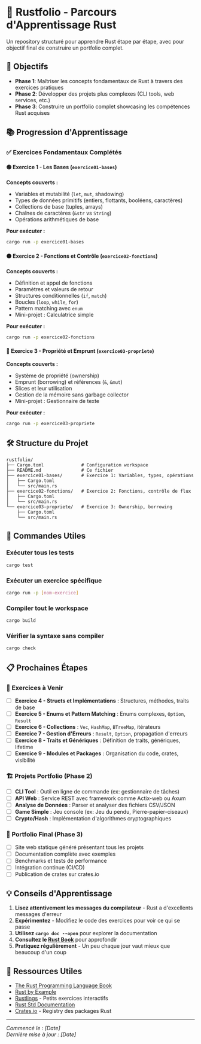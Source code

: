 # 🦀 Rustfolio - Parcours d'Apprentissage Rust

Un repository structuré pour apprendre Rust étape par étape, avec pour objectif final de construire un portfolio complet.

## 🎯 Objectifs

- **Phase 1**: Maîtriser les concepts fondamentaux de Rust à travers des exercices pratiques
- **Phase 2**: Développer des projets plus complexes (CLI tools, web services, etc.)
- **Phase 3**: Construire un portfolio complet showcasing les compétences Rust acquises

## 📚 Progression d'Apprentissage

### ✅ Exercices Fondamentaux Complétés

#### 🟢 Exercice 1 - Les Bases (`exercice01-bases`)
**Concepts couverts :**
- Variables et mutabilité (`let`, `mut`, shadowing)
- Types de données primitifs (entiers, flottants, booléens, caractères)
- Collections de base (tuples, arrays)
- Chaînes de caractères (`&str` vs `String`)
- Opérations arithmétiques de base

**Pour exécuter :**
```bash
cargo run -p exercice01-bases
```

#### 🟠 Exercice 2 - Fonctions et Contrôle (`exercice02-fonctions`)
**Concepts couverts :**
- Définition et appel de fonctions
- Paramètres et valeurs de retour
- Structures conditionnelles (`if`, `match`)
- Boucles (`loop`, `while`, `for`)
- Pattern matching avec `enum`
- Mini-projet : Calculatrice simple

**Pour exécuter :**
```bash
cargo run -p exercice02-fonctions
```

#### 🔴 Exercice 3 - Propriété et Emprunt (`exercice03-propriete`)
**Concepts couverts :**
- Système de propriété (ownership)
- Emprunt (borrowing) et références (`&`, `&mut`)
- Slices et leur utilisation
- Gestion de la mémoire sans garbage collector
- Mini-projet : Gestionnaire de texte

**Pour exécuter :**
```bash
cargo run -p exercice03-propriete
```

## 🛠️ Structure du Projet

```
rustfolio/
├── Cargo.toml              # Configuration workspace
├── README.md               # Ce fichier
├── exercice01-bases/       # Exercice 1: Variables, types, opérations
│   ├── Cargo.toml
│   └── src/main.rs
├── exercice02-fonctions/   # Exercice 2: Fonctions, contrôle de flux
│   ├── Cargo.toml
│   └── src/main.rs
└── exercice03-propriete/   # Exercice 3: Ownership, borrowing
    ├── Cargo.toml
    └── src/main.rs
```

## 🚀 Commandes Utiles

### Exécuter tous les tests
```bash
cargo test
```

### Exécuter un exercice spécifique
```bash
cargo run -p [nom-exercice]
```

### Compiler tout le workspace
```bash
cargo build
```

### Vérifier la syntaxe sans compiler
```bash
cargo check
```

## 📋 Prochaines Étapes

### 🔄 Exercices à Venir
- [ ] **Exercice 4 - Structs et Implémentations** : Structures, méthodes, traits de base
- [ ] **Exercice 5 - Enums et Pattern Matching** : Enums complexes, `Option`, `Result`
- [ ] **Exercice 6 - Collections** : `Vec`, `HashMap`, `BTreeMap`, itérateurs
- [ ] **Exercice 7 - Gestion d'Erreurs** : `Result`, `Option`, propagation d'erreurs
- [ ] **Exercice 8 - Traits et Génériques** : Définition de traits, génériques, lifetime
- [ ] **Exercice 9 - Modules et Packages** : Organisation du code, crates, visibilité

### 🏗️ Projets Portfolio (Phase 2)
- [ ] **CLI Tool** : Outil en ligne de commande (ex: gestionnaire de tâches)
- [ ] **API Web** : Service REST avec framework comme Actix-web ou Axum
- [ ] **Analyse de Données** : Parser et analyser des fichiers CSV/JSON
- [ ] **Game Simple** : Jeu console (ex: Jeu du pendu, Pierre-papier-ciseaux)
- [ ] **Crypto/Hash** : Implémentation d'algorithmes cryptographiques

### 🌟 Portfolio Final (Phase 3)
- [ ] Site web statique généré présentant tous les projets
- [ ] Documentation complète avec exemples
- [ ] Benchmarks et tests de performance
- [ ] Intégration continue (CI/CD)
- [ ] Publication de crates sur crates.io

## 💡 Conseils d'Apprentissage

1. **Lisez attentivement les messages du compilateur** - Rust a d'excellents messages d'erreur
2. **Expérimentez** - Modifiez le code des exercices pour voir ce qui se passe
3. **Utilisez `cargo doc --open`** pour explorer la documentation
4. **Consultez le [Rust Book](https://doc.rust-lang.org/book/)** pour approfondir
5. **Pratiquez régulièrement** - Un peu chaque jour vaut mieux que beaucoup d'un coup

## 🔗 Ressources Utiles

- [The Rust Programming Language Book](https://doc.rust-lang.org/book/)
- [Rust by Example](https://doc.rust-lang.org/rust-by-example/)
- [Rustlings](https://github.com/rust-lang/rustlings) - Petits exercices interactifs
- [Rust Std Documentation](https://doc.rust-lang.org/std/)
- [Crates.io](https://crates.io/) - Registry des packages Rust

---

*Commencé le : [Date]*  
*Dernière mise à jour : [Date]*
